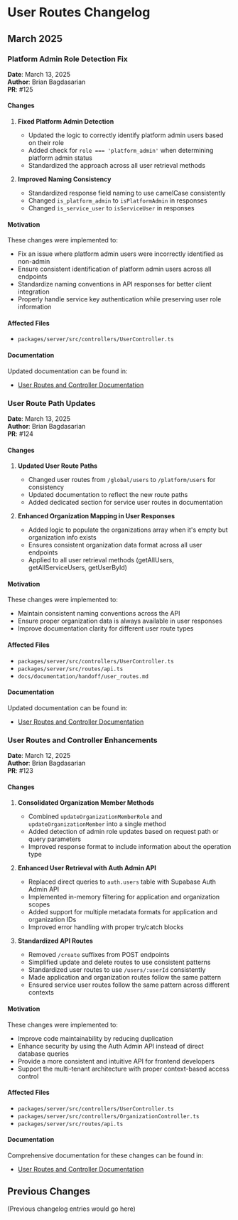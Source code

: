 # User Routes Changelog

## March 2025

### Platform Admin Role Detection Fix

**Date**: March 13, 2025  
**Author**: Brian Bagdasarian  
**PR**: #125  

#### Changes

1. **Fixed Platform Admin Detection**
   - Updated the logic to correctly identify platform admin users based on their role
   - Added check for `role === 'platform_admin'` when determining platform admin status
   - Standardized the approach across all user retrieval methods

2. **Improved Naming Consistency**
   - Standardized response field naming to use camelCase consistently
   - Changed `is_platform_admin` to `isPlatformAdmin` in responses
   - Changed `is_service_user` to `isServiceUser` in responses

#### Motivation

These changes were implemented to:
- Fix an issue where platform admin users were incorrectly identified as non-admin
- Ensure consistent identification of platform admin users across all endpoints
- Standardize naming conventions in API responses for better client integration
- Properly handle service key authentication while preserving user role information

#### Affected Files

- `packages/server/src/controllers/UserController.ts`

#### Documentation

Updated documentation can be found in:
- [User Routes and Controller Documentation](./user_routes.md)

### User Route Path Updates

**Date**: March 13, 2025  
**Author**: Brian Bagdasarian  
**PR**: #124  

#### Changes

1. **Updated User Route Paths**
   - Changed user routes from `/global/users` to `/platform/users` for consistency
   - Updated documentation to reflect the new route paths
   - Added dedicated section for service user routes in documentation

2. **Enhanced Organization Mapping in User Responses**
   - Added logic to populate the organizations array when it's empty but organization info exists
   - Ensures consistent organization data format across all user endpoints
   - Applied to all user retrieval methods (getAllUsers, getAllServiceUsers, getUserById)

#### Motivation

These changes were implemented to:
- Maintain consistent naming conventions across the API
- Ensure proper organization data is always available in user responses
- Improve documentation clarity for different user route types

#### Affected Files

- `packages/server/src/controllers/UserController.ts`
- `packages/server/src/routes/api.ts`
- `docs/documentation/handoff/user_routes.md`

#### Documentation

Updated documentation can be found in:
- [User Routes and Controller Documentation](./user_routes.md)

### User Routes and Controller Enhancements

**Date**: March 12, 2025  
**Author**: Brian Bagdasarian  
**PR**: #123  

#### Changes

1. **Consolidated Organization Member Methods**
   - Combined `updateOrganizationMemberRole` and `updateOrganizationMember` into a single method
   - Added detection of admin role updates based on request path or query parameters
   - Improved response format to include information about the operation type

2. **Enhanced User Retrieval with Auth Admin API**
   - Replaced direct queries to `auth.users` table with Supabase Auth Admin API
   - Implemented in-memory filtering for application and organization scopes
   - Added support for multiple metadata formats for application and organization IDs
   - Improved error handling with proper try/catch blocks

3. **Standardized API Routes**
   - Removed `/create` suffixes from POST endpoints
   - Simplified update and delete routes to use consistent patterns
   - Standardized user routes to use `/users/:userId` consistently
   - Made application and organization routes follow the same pattern
   - Ensured service user routes follow the same pattern across different contexts

#### Motivation

These changes were implemented to:
- Improve code maintainability by reducing duplication
- Enhance security by using the Auth Admin API instead of direct database queries
- Provide a more consistent and intuitive API for frontend developers
- Support the multi-tenant architecture with proper context-based access control

#### Affected Files

- `packages/server/src/controllers/UserController.ts`
- `packages/server/src/controllers/OrganizationController.ts`
- `packages/server/src/routes/api.ts`

#### Documentation

Comprehensive documentation for these changes can be found in:
- [User Routes and Controller Documentation](./user_routes.md)

## Previous Changes

(Previous changelog entries would go here) 